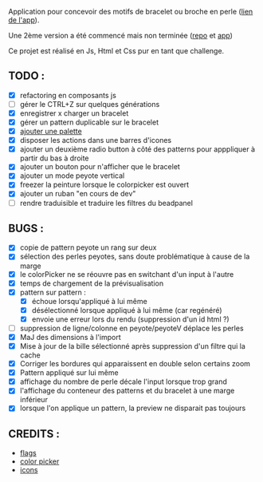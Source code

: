 Application pour concevoir des motifs de bracelet ou broche en perle ([lien de l'app](https://ennoriel.github.io/bead-pattern/)).

Une 2ème version a été commencé mais non terminée ([repo](https://github.com/Ennoriel/miyuki2) et [app](http://miyuki2.vercel.app/))

Ce projet est réalisé en Js, Html et Css pur en tant que challenge.

## TODO :

- [x] refactoring en composants js
- [ ] gérer le CTRL+Z sur quelques générations
- [x] enregistrer x charger un bracelet
- [x] gérer un pattern duplicable sur le bracelet
- [x] [ajouter une palette](https://github.com/DavidDurman/FlexiColorPicker)
- [x] disposer les actions dans une barres d'icones
- [x] ajouter un deuxième radio button à côté des patterns pour apppliquer à partir du bas à droite
- [x] ajouter un bouton pour n'afficher que le bracelet
- [x] ajouter un mode peyote vertical
- [x] freezer la peinture lorsque le colorpicker est ouvert
- [x] ajouter un ruban "en cours de dev"
- [ ] rendre traduisible et traduire les filtres du beadpanel

## BUGS :

- [x] copie de pattern peyote un rang sur deux
- [x] sélection des perles peyotes, sans doute problématique à cause de la marge
- [x] le colorPicker ne se réouvre pas en switchant d'un input à l'autre
- [x] temps de chargement de la prévisualisation
- [x] pattern sur pattern :
  - [x] échoue lorsqu'appliqué à lui même
  - [x] désélectionné lorsque appliqué à lui même (car regénéré)
  - [x] envoie une erreur lors du rendu (suppression d'un id html ?)
- [ ] suppression de ligne/colonne en peyote/peyoteV déplace les perles
- [x] MaJ des dimensions à l'import
- [x] Mise à jour de la bille sélectionné après suppression d'un filtre qui la cache
- [x] Corriger les bordures qui apparaissent en double selon certains zoom
- [x] Pattern appliqué sur lui même
- [x] affichage du nombre de perle décale l'input lorsque trop grand
- [x] l'affichage du conteneur des patterns et du bracelet à une marge inférieur
- [x] lorsque l'on applique un pattern, la preview ne disparait pas toujours

## CREDITS :

- [flags](https://github.com/hjnilsson/country-flags/)
- [color picker](https://github.com/DavidDurman/FlexiColorPicker)
- [icons](https://feathericons.com/)
